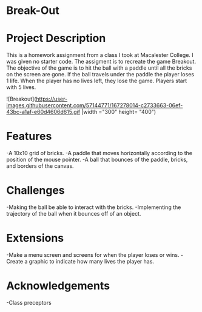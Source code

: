 # Break-Out

# Project Description
This is a homework assignment from a class I took at Macalester College. I was given no starter code. The assigment is to recreate the game Breakout. The objective of the game is to hit the ball with a paddle until all the bricks on the screen are gone. If the ball travels under the paddle the player loses 1 life. When the player has no lives left, they lose the game. Players start with 5 lives.  

![Breakout](https://user-images.githubusercontent.com/57144771/167278014-c2733663-06ef-43bc-a1af-e60d4606d615.gif |width ="300" height= "400")

# Features
-A 10x10 grid of bricks.
-A paddle that moves horizontally according to the position of the mouse pointer.
-A ball that bounces of the paddle, bricks, and borders of the canvas.

# Challenges
-Making the ball be able to interact with the bricks.
-Implementing the trajectory of the ball when it bounces off of an object.

# Extensions
-Make a menu screen and screens for when the player loses or wins.
-Create a graphic to indicate how many lives the player has.

# Acknowledgements
-Class preceptors
